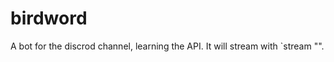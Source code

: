 # birdword
A bot for the discrod channel, learning the API.  It will stream with
`stream "<link>".

